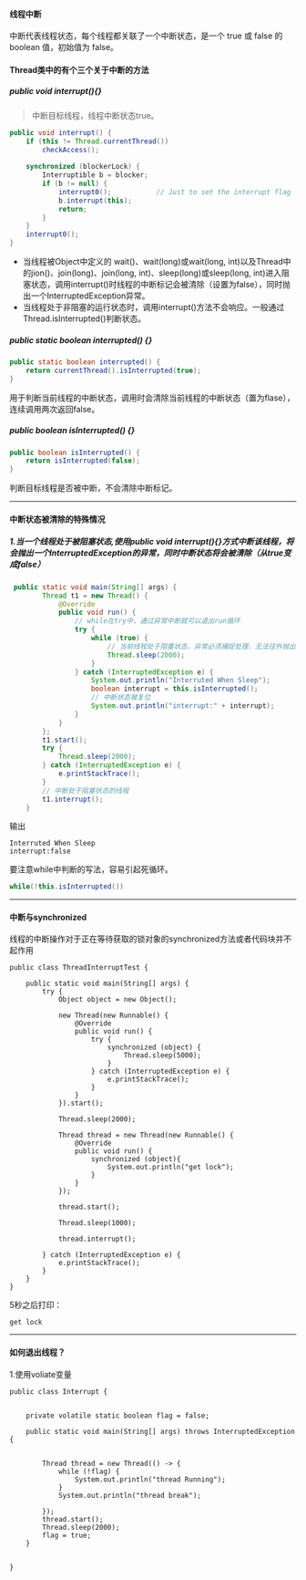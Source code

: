 
#### 线程中断

中断代表线程状态，每个线程都关联了一个中断状态，是一个 true 或 false 的 boolean 值，初始值为 false。

#### Thread类中的有个三个关于中断的方法


##### public void interrupt(){}
> 中断目标线程，线程中断状态true。
```java
public void interrupt() {                                             
    if (this != Thread.currentThread())                               
        checkAccess();                                              
                              
    synchronized (blockerLock) {                                      
        Interruptible b = blocker;                                    
        if (b != null) {                                              
            interrupt0();           // Just to set the interrupt flag 
            b.interrupt(this);                                        
            return;                                                   
        }                                                             
    }                                                                 
    interrupt0();                                                     
}                   

```

- 当线程被Object中定义的 wait()、wait(long)或wait(long, int)以及Thread中的jion()、join(long)、join(long, int)、sleep(long)或sleep(long, int)进入阻塞状态，调用interrupt()时线程的中断标记会被清除（设置为false），同时抛出一个InterruptedException异常。
- 当线程处于非阻塞的运行状态时，调用interrupt()方法不会响应。一般通过Thread.isInterrupted()判断状态。



##### public static boolean interrupted() {} 


```java
public static boolean interrupted() {                                      
    return currentThread().isInterrupted(true);                            
} 
```
用于判断当前线程的中断状态，调用时会清除当前线程的中断状态（置为flase），连续调用两次返回false。


##### public boolean isInterrupted() {}
```java
public boolean isInterrupted() {                                           
    return isInterrupted(false);                                           
} 

```

判断目标线程是否被中断，不会清除中断标记。



---


#### 中断状态被清除的特殊情况

##### 1.当一个线程处于被阻塞状态,使用public void interrupt(){}方式中断该线程，将会抛出一个InterruptedException的异常，同时中断状态将会被清除（从true变成false）



```java
 public static void main(String[] args) {
        Thread t1 = new Thread() {
            @Override
            public void run() {
                // while在try中，通过异常中断就可以退出run循环
                try {
                    while (true) {
                        // 当前线程处于阻塞状态，异常必须捕捉处理，无法往外抛出
                        Thread.sleep(2000);
                    }
                } catch (InterruptedException e) {
                    System.out.println("Interruted When Sleep");
                    boolean interrupt = this.isInterrupted();
                    // 中断状态被复位
                    System.out.println("interrupt:" + interrupt);
                }
            }
        };
        t1.start();
        try {
            Thread.sleep(2000);
        } catch (InterruptedException e) {
            e.printStackTrace();
        }
        // 中断处于阻塞状态的线程
        t1.interrupt();
    }

```


输出

```
Interruted When Sleep
interrupt:false
```

要注意while中判断的写法，容易引起死循环。

```java
while(!this.isInterrupted())
```



---

####  中断与synchronized

线程的中断操作对于正在等待获取的锁对象的synchronized方法或者代码块并不起作用

```
public class ThreadInterruptTest {

    public static void main(String[] args) {
        try {
            Object object = new Object();

            new Thread(new Runnable() {
                @Override
                public void run() {
                    try {
                        synchronized (object) {
                            Thread.sleep(5000);
                        }
                    } catch (InterruptedException e) {
                        e.printStackTrace();
                    }
                }
            }).start();

            Thread.sleep(2000);

            Thread thread = new Thread(new Runnable() {
                @Override
                public void run() {
                    synchronized (object){
                        System.out.println("get lock");
                    }
                }
            });

            thread.start();

            Thread.sleep(1000);

            thread.interrupt();

        } catch (InterruptedException e) {
            e.printStackTrace();
        }
    }
}

```
5秒之后打印：

```
get lock

```

---
#### 如何退出线程？

1.使用voliate变量

```
public class Interrupt {


    private volatile static boolean flag = false;

    public static void main(String[] args) throws InterruptedException {


        Thread thread = new Thread(() -> {
            while (!flag) {
                System.out.println("thread Running");
            }
            System.out.println("thread break");

        });
        thread.start();
        Thread.sleep(2000);
        flag = true;
    }


}
```


